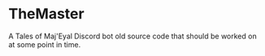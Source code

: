 # TheMaster

A Tales of Maj'Eyal Discord bot old source code that should be worked on at some point in time.
